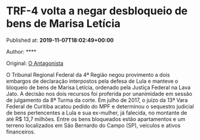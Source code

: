 
# TRF-4 volta a negar desbloqueio de bens de Marisa Letícia

Published at: **2019-11-07T18:02:49+00:00**

Author: ****

Original: [O Antagonista](https://www.oantagonista.com/brasil/trf-4-volta-a-negar-desbloqueio-de-bens-de-marisa-leticia/)

O Tribunal Regional Federal da 4ª Região negou provimento a dois embargos de declaração interpostos pela defesa de Lula e manteve o bloqueio de bens de Marisa Letícia, ordenado pela Justiça Federal na Lava Jato.
A decisão nos dois recursos foi proferida por unanimidade em sessão de julgamento da 8ª Turma da corte.
Em julho de 2017, o juízo da 13ª Vara Federal de Curitiba acatou pedido do MPF e determinou o sequestro judicial de bens pertencentes a Lula e sua ex-mulher, já falecida, no montante de até R$ 13,7 milhões.
Entre os bens bloqueados estão apartamentos e um terreno localizados em São Bernardo do Campo (SP), veículos e ativos financeiros.
 
